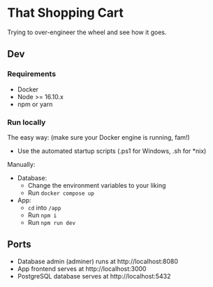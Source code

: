 # That Shopping Cart

Trying to over-engineer the wheel and see how it goes.

## Dev

### Requirements

- Docker
- Node >= 16.10.x
- npm or yarn

### Run locally

The easy way: (make sure your Docker engine is running, fam!)
- Use the automated startup scripts (.ps1 for Windows, .sh for *nix)

Manually:
- Database:
  - Change the environment variables to your liking
  - Run `docker compose up`
- App:
  - `cd` into `/app`
  - Run `npm i`
  - Run `npm run dev`

## Ports

- Database admin (adminer) runs at http://localhost:8080
- App frontend serves at http://localhost:3000
- PostgreSQL database serves at http://localhost:5432
